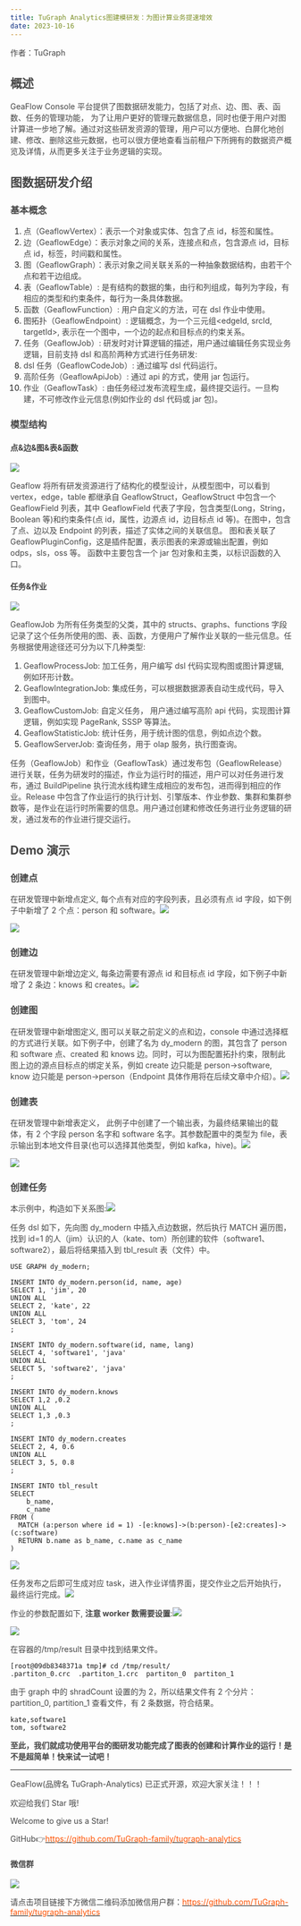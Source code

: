 ```yaml
---
title: TuGraph Analytics图建模研发：为图计算业务提速增效
date: 2023-10-16
---
```


<font style="color:rgb(69, 69, 69);">作者：TuGraph</font>

## <font style="color:rgb(69, 69, 69);">概述</font>

<font style="color:rgb(69, 69, 69);">GeaFlow Console 平台提供了图数据研发能力，包括了对点、边、图、表、函数、任务的管理功能， 为了让用户更好的管理元数据信息，同时也便于用户对图计算进一步地了解。通过对这些研发资源的管理，用户可以方便地、白屏化地创建、修改、删除这些元数据，也可以很方便地查看当前租户下所拥有的数据资产概览及详情，从而更多关注于业务逻辑的实现。</font>

<!-- truncate -->

## <font style="color:rgb(69, 69, 69);">图数据研发介绍</font>

### <font style="color:rgb(69, 69, 69);">基本概念</font>

1. <font style="color:rgb(69, 69, 69);">点（GeaflowVertex）：表示一个对象或实体、包含了点 id，标签和属性。</font>
2. <font style="color:rgb(69, 69, 69);">边（GeaflowEdge）：表示对象之间的关系，连接点和点，包含源点 id，目标点 id，标签，时间戳和属性。</font>
3. <font style="color:rgb(69, 69, 69);">图（GeaflowGraph）：表示对象之间关联关系的一种抽象数据结构，由若干个点和若干边组成。</font>
4. <font style="color:rgb(69, 69, 69);">表（GeaflowTable）: 是有结构的数据的集，由行和列组成，每列为字段，有相应的类型和约束条件，每行为一条具体数据。</font>
5. <font style="color:rgb(69, 69, 69);">函数（GeaflowFunction）: 用户自定义的方法，可在 dsl 作业中使用。</font>
6. <font style="color:rgb(69, 69, 69);">图拓扑（GeaflowEndpoint）: 逻辑概念，为一个三元组<edgeId, srcId, targetId>, 表示在一个图中，一个边的起点和目标点的约束关系。</font>
7. <font style="color:rgb(69, 69, 69);">任务（GeaflowJob）: 研发时对计算逻辑的描述，用户通过编辑任务实现业务逻辑，目前支持 dsl 和高阶两种方式进行任务研发:</font>
8. <font style="color:rgb(69, 69, 69);">dsl 任务（GeaflowCodeJob）: 通过编写 dsl 代码运行。</font>
9. <font style="color:rgb(69, 69, 69);">高阶任务（GeaflowApiJob）: 通过 api 的方式，使用 jar 包运行。</font>
10. <font style="color:rgb(69, 69, 69);">作业（GeaflowTask）: 由任务经过发布流程生成，最终提交运行。一旦构建，不可修改作业元信息(例如作业的 dsl 代码或 jar 包)。</font>

### <font style="color:rgb(69, 69, 69);">模型结构</font>

#### <font style="color:rgb(69, 69, 69);">点&边&图&表&函数</font>

![](/graph/1755608876791-a0f8c2a1-2a1f-470f-8360-20e11256b7da.png)

<font style="color:rgb(69, 69, 69);">Geaflow 将所有研发资源进行了结构化的模型设计，从模型图中，可以看到 vertex，edge，table 都继承自 GeaflowStruct，GeaflowStruct 中包含一个 GeaflowField 列表，其中 GeaflowField 代表了字段，包含类型(Long，String，Boolean 等)和约束条件(点 id，属性，边源点 id，边目标点 id 等)。在图中，包含了点、边以及 Endpoint 的列表，描述了实体之间的关联信息。 图和表关联了 GeaflowPluginConfig，这是插件配置，表示图表的来源或输出配置，例如 odps，sls，oss 等。 函数中主要包含一个 jar 包对象和主类，以标识函数的入口。</font>

#### <font style="color:rgb(69, 69, 69);">任务&作业</font>

![](/graph/1755608897897-c9f26965-97b0-4c05-8bc1-3b8441cce90a.png)

<font style="color:rgb(69, 69, 69);">GeaflowJob 为所有任务类型的父类，其中的 structs、graphs、functions 字段记录了这个任务所使用的图、表、函数，方便用户了解作业关联的一些元信息。任务根据使用途径还可分为以下几种类型:</font>

1. <font style="color:rgb(69, 69, 69);">GeaflowProcessJob: 加工任务，用户编写 dsl 代码实现构图或图计算逻辑, 例如环形计数。</font>
2. <font style="color:rgb(69, 69, 69);">GeaflowIntegrationJob: 集成任务，可以根据数据源表自动生成代码，导入到图中。</font>
3. <font style="color:rgb(69, 69, 69);">GeaflowCustomJob: 自定义任务， 用户通过编写高阶 api 代码，实现图计算逻辑，例如实现 PageRank, SSSP 等算法。</font>
4. <font style="color:rgb(69, 69, 69);">GeaflowStatisticJob: 统计任务，用于统计图的信息，例如点边个数。</font>
5. <font style="color:rgb(69, 69, 69);">GeaflowServerJob: 查询任务，用于 olap 服务，执行图查询。</font>

<font style="color:rgb(69, 69, 69);">任务（GeaflowJob）和作业（GeaflowTask）通过发布包（GeaflowRelease）进行关联，任务为研发时的描述，作业为运行时的描述，用户可以对任务进行发布，通过 BuildPipeline 执行流水线构建生成相应的发布包，进而得到相应的作业。Release 中包含了作业运行的执行计划、引擎版本、作业参数、集群和集群参数等，是作业在运行时所需要的信息。用户通过创建和修改任务进行业务逻辑的研发，通过发布的作业进行提交运行。</font>

## <font style="color:rgb(69, 69, 69);">Demo 演示</font>

### <font style="color:rgb(69, 69, 69);">创建点</font>

<font style="color:rgb(69, 69, 69);">在研发管理中新增点定义, 每个点有对应的字段列表，且必须有点 id 字段，如下例子中新增了 2 个点：person 和 software。</font>![](/graph/1755590689987-54d89c91-6cd4-4bf3-8846-523737a73014.png)

![](/graph/1755590689300-d17f09d3-59ff-4381-ada4-062012d22360.png)

### <font style="color:rgb(69, 69, 69);">创建边</font>

<font style="color:rgb(69, 69, 69);">在研发管理中新增边定义, 每条边需要有源点 id 和目标点 id 字段，如下例子中新增了 2 条边：knows 和 creates。</font>![](/graph/1755590689096-911b5143-f4db-4af2-adb2-63f0c86549ba.png)

### <font style="color:rgb(69, 69, 69);">创建图</font>

<font style="color:rgb(69, 69, 69);">在研发管理中新增图定义, 图可以关联之前定义的点和边，console 中通过选择框的方式进行关联。如下例子中，创建了名为 dy_modern 的图，其包含了 person 和 software 点、created 和 knows 边。同时，可以为图配置拓扑约束，限制此图上边的源点目标点的绑定关系，例如 create 边只能是 person->software, know 边只能是 person->person（Endpoint 具体作用将在后续文章中介绍）。</font>![](/graph/1755590705203-20764e69-1b54-4228-9ffc-2fab6e5953f5.png)

### <font style="color:rgb(69, 69, 69);">创建表</font>

<font style="color:rgb(69, 69, 69);">在研发管理中新增表定义， 此例子中创建了一个输出表，为最终结果输出的载体，有 2 个字段 person 名字和 software 名字。其参数配置中的类型为 file，表示输出到本地文件目录(也可以选择其他类型，例如 kafka，hive)。</font>![](/graph/1755590694918-e791f116-2dd7-46f5-9c9f-af24d84fd6e4.png)

![](/graph/1755590693535-4cbf63d5-142f-4765-9013-90463619dd84.png)

### <font style="color:rgb(69, 69, 69);">创建任务</font>

<font style="color:rgb(69, 69, 69);">本示例中，构造如下关系图:</font>![](/graph/1755590690653-deec4e97-416c-46fc-a3ab-48bf493871fc.png)

<font style="color:rgb(69, 69, 69);">任务 dsl 如下，先向图 dy_modern 中插入点边数据，然后执行 MATCH 遍历图，找到 id=1 的人（jim）认识的人（kate、tom）所创建的软件（software1、software2），最后将结果插入到 tbl_result 表（文件）中。</font>

```plain
USE GRAPH dy_modern;

INSERT INTO dy_modern.person(id, name, age)
SELECT 1, 'jim', 20
UNION ALL
SELECT 2, 'kate', 22
UNION ALL
SELECT 3, 'tom', 24
;

INSERT INTO dy_modern.software(id, name, lang)
SELECT 4, 'software1', 'java'
UNION ALL
SELECT 5, 'software2', 'java'
;

INSERT INTO dy_modern.knows
SELECT 1,2 ,0.2
UNION ALL
SELECT 1,3 ,0.3
;

INSERT INTO dy_modern.creates
SELECT 2, 4, 0.6
UNION ALL
SELECT 3, 5, 0.8
;

INSERT INTO tbl_result
SELECT
	b_name,
    c_name
FROM (
  MATCH (a:person where id = 1) -[e:knows]->(b:person)-[e2:creates]-> (c:software)
  RETURN b.name as b_name, c.name as c_name
)
```

![](/graph/1755590705180-a40b9136-faa4-4fce-bf14-f6b65f8586c2.png)

<font style="color:rgb(69, 69, 69);">任务发布之后即可生成对应 task，进入作业详情界面，提交作业之后开始执行，最终运行完成。</font>![](/graph/1755590699812-900597f3-6842-4178-af43-cbf010126803.png)

<font style="color:rgb(69, 69, 69);">作业的参数配置如下,</font><font style="color:rgb(69, 69, 69);"> </font>**<font style="color:rgb(69, 69, 69);">注意 worker 数需要设置</font>**<font style="color:rgb(69, 69, 69);">:</font>![](/graph/1755590701971-086e1566-2487-4247-8846-e9847358ccc1.png)

![](/graph/1755590699528-f0b62043-38e7-4ff1-9402-a5e813b33715.png)

<font style="color:rgb(69, 69, 69);">在容器的/tmp/result 目录中找到结果文件。</font>

```plain
[root@09db8348371a tmp]# cd /tmp/result/
.partiton_0.crc  .partiton_1.crc  partiton_0  partiton_1
```

<font style="color:rgb(69, 69, 69);">由于 graph 中的 shradCount 设置的为 2，所以结果文件有 2 个分片：partition_0, partition_1 查看文件，有 2 条数据，符合结果。</font>

```plain
kate,software1
tom, software2
```

**<font style="color:rgb(69, 69, 69);">至此，我们就成功使用平台的图研发功能完成了图表的创建和计算作业的运行！是不是超简单！快来试一试吧！</font>**

---

<font style="color:rgb(69, 69, 69);">GeaFlow(品牌名 TuGraph-Analytics) 已正式开源，欢迎大家关注！！！</font>

<font style="color:rgb(69, 69, 69);">欢迎给我们 Star 哦!</font>

<font style="color:rgb(69, 69, 69);">Welcome to give us a Star!</font>

<font style="color:rgb(69, 69, 69);">GitHub</font><font style="color:rgb(69, 69, 69);">👉</font>[<font style="color:rgb(255, 81, 0);">https://github.com/TuGraph-family/tugraph-analytics</font>](https://github.com/TuGraph-family/tugraph-analytics)

#### <font style="color:rgb(69, 69, 69);">微信群</font>

![](/graph/1755590700970-7d65afb7-8e6b-4f65-a3b6-d4e3d6a6a86d.png)

<font style="color:rgb(69, 69, 69);">请点击项目链接下方微信二维码添加微信用户群：</font>[<font style="color:rgb(255, 81, 0);">https://github.com/TuGraph-family/tugraph-analytics</font>](https://github.com/TuGraph-family/tugraph-analytics)
